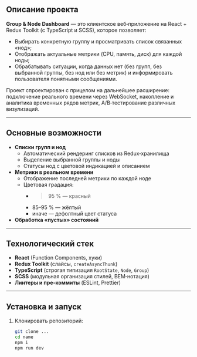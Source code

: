 ## Описание проекта

**Group & Node Dashboard** — это клиентское веб‑приложение на React + Redux Toolkit (с TypeScript и SCSS), которое позволяет:
- Выбирать конкретную группу и просматривать список связанных «нод»;
- Отображать актуальные метрики (CPU, память, диск) для каждой ноды;
- Обрабатывать ситуации, когда данных нет (без групп, без выбранной группы, без нод или без метрик) и информировать пользователя понятными сообщениями.

Проект спроектирован с прицелом на дальнейшее расширение: подключение реального времени через WebSocket, накопление и аналитика временных рядов метрик, A/B‑тестирование различных визулизаций.

---

## Основные возможности

- **Списки групп и нод**  
  - Автоматический рендеринг списков из Redux‑хранилища  
  - Выделение выбранной группы и ноды  
  - Статусы нод с цветовой индикацией и описанием  
- **Метрики в реальном времени**  
  - Отображение последней метрики по каждой ноде  
  - Цветовая градация:  
    - > 95 % — красный  
    - 85–95 % — жёлтый  
    - иначе — дефолтный цвет статуса  
- **Обработка «пустых» состояний**  
 

---

## Технологический стек

- **React** (Function Components, хуки)  
- **Redux Toolkit** (слайсы, `createAsyncThunk`)  
- **TypeScript** (строгая типизация `RootState`, `Node`, `Group`)  
- **SCSS** (модульная организация стилей, BEM‑нотация)  
- **Линтеры и пре‑коммиты** (ESLint, Prettier)

---

## Установка и запуск

1. Клонировать репозиторий:  
   ```bash
   git clone ...
   cd name
   npm i
   npm run dev


